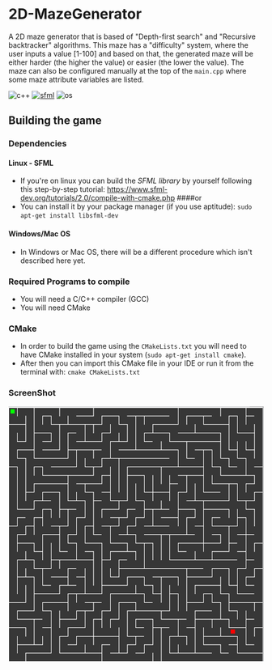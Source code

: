 # 2D-MazeGenerator
A 2D maze generator that is based of "Depth-first search" and "Recursive backtracker" algorithms.
This maze has a "difficulty" system, where the user inputs a value [1-100] and based on that, the generated maze will be either harder (the higher the value) or easier (the lower the value). The maze can also be configured manually at the top of the `main.cpp` where some maze attribute variables are listed.

![c++](https://img.shields.io/badge/Language-C%2B%2B-green.svg) [![sfml](https://img.shields.io/badge/Dependencies-SFML%202.4.2-green.svg)](https://www.sfml-dev.org/) ![os](https://img.shields.io/badge/Supported%20OS-Linux-blue.svg)

## Building the game
### Dependencies
#### Linux - SFML
- If you're on linux you can build the _SFML library_ by yourself following this step-by-step tutorial: https://www.sfml-dev.org/tutorials/2.0/compile-with-cmake.php
    ####or
- You can install it by your package manager (if you use aptitude): ``sudo apt-get install libsfml-dev``

#### Windows/Mac OS
- In Windows or Mac OS, there will be a different procedure which isn't described here yet.

### Required Programs to compile
- You will need a C/C++ compiler (GCC)
- You will need CMake

### CMake
- In order to build the game using the `CMakeLists.txt` you will need to have CMake installed in your  system (``sudo apt-get install cmake``).
- After then you can import this CMake file in your IDE or run it from the terminal with: ``cmake CMakeLists.txt``

### ScreenShot
![demo shot](./screenshots/Maze90.png)


